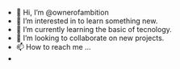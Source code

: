 - 👋 Hi, I’m @ownerofambition
- 👀 I’m interested in to learn something new.
- 🌱 I’m currently learning the basic of tecnology.
- 💞️ I’m looking to collaborate on new projects.
- 📫 How to reach me ...
- 

<!---
ownerofambition/ownerofambition is a ✨ special ✨ repository because its `README.md` (this file) appears on your GitHub profile.
You can click the Preview link to take a look at your changes.
--->
